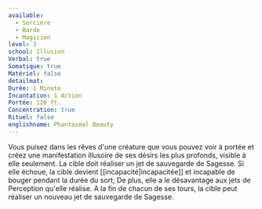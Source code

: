 ```yaml
---
available:
  - Sorcière
  - Barde
  - Magicien
level: 3
school: Illusion
Verbal: true
Somatique: true
Matériel: false
detailmat: 
Durée: 1 Minute
Incantation: 1 Action
Portée: 120 ft.
Concentration: true
Rituel: false
englishname: Phantasmal Beauty
---
```

Vous puisez dans les rêves d'une créature que vous pouvez voir à portée et créez une manifestation illusoire de ses désirs les plus profonds, visible à elle seulement. La cible doit réaliser un jet de sauvegarde de Sagesse. Si elle échoue, la cible devient [[incapacité|incapacitée]] et incapable de bouger pendant la durée du sort; De plus, elle a le désavantage aux jets de Perception qu'elle réalise. A la fin de chacun de ses tours, la cible peut réaliser un nouveau jet de sauvegarde de Sagesse.

